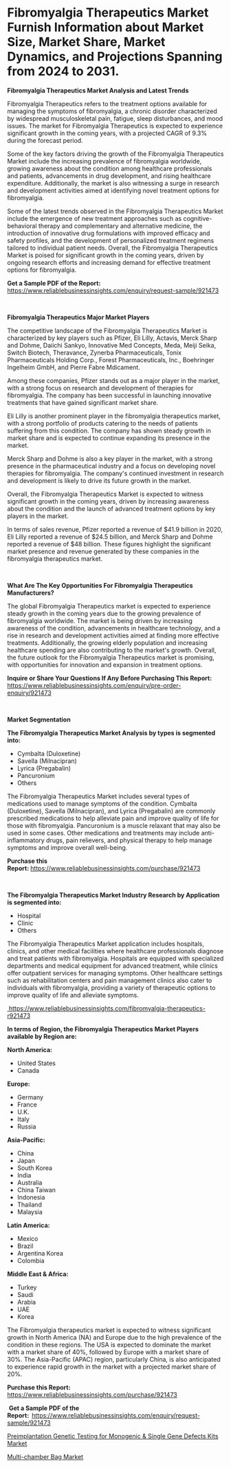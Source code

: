 <p><h1>Fibromyalgia Therapeutics Market Furnish Information about Market Size, Market Share, Market Dynamics, and Projections Spanning from 2024 to 2031.</h1></p><p><strong>Fibromyalgia Therapeutics Market Analysis and Latest Trends</strong></p>
<p><p>Fibromyalgia Therapeutics refers to the treatment options available for managing the symptoms of fibromyalgia, a chronic disorder characterized by widespread musculoskeletal pain, fatigue, sleep disturbances, and mood issues. The market for Fibromyalgia Therapeutics is expected to experience significant growth in the coming years, with a projected CAGR of 9.3% during the forecast period.</p><p>Some of the key factors driving the growth of the Fibromyalgia Therapeutics Market include the increasing prevalence of fibromyalgia worldwide, growing awareness about the condition among healthcare professionals and patients, advancements in drug development, and rising healthcare expenditure. Additionally, the market is also witnessing a surge in research and development activities aimed at identifying novel treatment options for fibromyalgia.</p><p>Some of the latest trends observed in the Fibromyalgia Therapeutics Market include the emergence of new treatment approaches such as cognitive-behavioral therapy and complementary and alternative medicine, the introduction of innovative drug formulations with improved efficacy and safety profiles, and the development of personalized treatment regimens tailored to individual patient needs. Overall, the Fibromyalgia Therapeutics Market is poised for significant growth in the coming years, driven by ongoing research efforts and increasing demand for effective treatment options for fibromyalgia.</p></p>
<p><strong>Get a Sample PDF of the Report:&nbsp;</strong> <a href="https://www.reliablebusinessinsights.com/enquiry/request-sample/921473">https://www.reliablebusinessinsights.com/enquiry/request-sample/921473</a></p>
<p>&nbsp;</p>
<p><strong>Fibromyalgia Therapeutics Major Market Players</strong></p>
<p><p>The competitive landscape of the Fibromyalgia Therapeutics Market is characterized by key players such as Pfizer, Eli Lilly, Actavis, Merck Sharp and Dohme, Daiichi Sankyo, Innovative Med Concepts, Meda, Meiji Seika, Switch Biotech, Theravance, Zynerba Pharmaceuticals, Tonix Pharmaceuticals Holding Corp., Forest Pharmaceuticals, Inc., Boehringer Ingelheim GmbH, and Pierre Fabre Mdicament.</p><p>Among these companies, Pfizer stands out as a major player in the market, with a strong focus on research and development of therapies for fibromyalgia. The company has been successful in launching innovative treatments that have gained significant market share.</p><p>Eli Lilly is another prominent player in the fibromyalgia therapeutics market, with a strong portfolio of products catering to the needs of patients suffering from this condition. The company has shown steady growth in market share and is expected to continue expanding its presence in the market.</p><p>Merck Sharp and Dohme is also a key player in the market, with a strong presence in the pharmaceutical industry and a focus on developing novel therapies for fibromyalgia. The company's continued investment in research and development is likely to drive its future growth in the market.</p><p>Overall, the Fibromyalgia Therapeutics Market is expected to witness significant growth in the coming years, driven by increasing awareness about the condition and the launch of advanced treatment options by key players in the market.</p><p>In terms of sales revenue, Pfizer reported a revenue of $41.9 billion in 2020, Eli Lilly reported a revenue of $24.5 billion, and Merck Sharp and Dohme reported a revenue of $48 billion. These figures highlight the significant market presence and revenue generated by these companies in the fibromyalgia therapeutics market.</p></p>
<p>&nbsp;</p>
<p><strong>What Are The Key Opportunities For Fibromyalgia Therapeutics Manufacturers?</strong></p>
<p><p>The global Fibromyalgia Therapeutics market is expected to experience steady growth in the coming years due to the growing prevalence of fibromyalgia worldwide. The market is being driven by increasing awareness of the condition, advancements in healthcare technology, and a rise in research and development activities aimed at finding more effective treatments. Additionally, the growing elderly population and increasing healthcare spending are also contributing to the market's growth. Overall, the future outlook for the Fibromyalgia Therapeutics market is promising, with opportunities for innovation and expansion in treatment options.</p></p>
<p><strong>Inquire or Share Your Questions If Any Before Purchasing This Report:</strong> <a href="https://www.reliablebusinessinsights.com/enquiry/pre-order-enquiry/921473">https://www.reliablebusinessinsights.com/enquiry/pre-order-enquiry/921473</a></p>
<p>&nbsp;</p>
<p><strong>Market Segmentation</strong></p>
<p><strong>The Fibromyalgia Therapeutics Market Analysis by types is segmented into:</strong></p>
<p><ul><li>Cymbalta (Duloxetine)</li><li>Savella (Milnacipran)</li><li>Lyrica (Pregabalin)</li><li>Pancuronium</li><li>Others</li></ul></p>
<p><p>The Fibromyalgia Therapeutics Market includes several types of medications used to manage symptoms of the condition. Cymbalta (Duloxetine), Savella (Milnacipran), and Lyrica (Pregabalin) are commonly prescribed medications to help alleviate pain and improve quality of life for those with fibromyalgia. Pancuronium is a muscle relaxant that may also be used in some cases. Other medications and treatments may include anti-inflammatory drugs, pain relievers, and physical therapy to help manage symptoms and improve overall well-being.</p></p>
<p><strong>Purchase this Report:&nbsp;</strong><a href="https://www.reliablebusinessinsights.com/purchase/921473">https://www.reliablebusinessinsights.com/purchase/921473</a></p>
<p>&nbsp;</p>
<p><strong>The Fibromyalgia Therapeutics Market Industry Research by Application is segmented into:</strong></p>
<p><ul><li>Hospital</li><li>Clinic</li><li>Others</li></ul></p>
<p><p>The Fibromyalgia Therapeutics Market application includes hospitals, clinics, and other medical facilities where healthcare professionals diagnose and treat patients with fibromyalgia. Hospitals are equipped with specialized departments and medical equipment for advanced treatment, while clinics offer outpatient services for managing symptoms. Other healthcare settings such as rehabilitation centers and pain management clinics also cater to individuals with fibromyalgia, providing a variety of therapeutic options to improve quality of life and alleviate symptoms.</p></p>
<p><a href="https://www.reliablebusinessinsights.com/fibromyalgia-therapeutics-r921473">&nbsp;https://www.reliablebusinessinsights.com/fibromyalgia-therapeutics-r921473</a></p>
<p><strong>In terms of Region, the Fibromyalgia Therapeutics Market Players available by Region are:</strong></p>
<p>
    <p> <strong> North America: </strong>
        <ul>
            <li>United States</li>
            <li>Canada</li>
        </ul>
        </p> 
    <p> <strong> Europe: </strong>
        <ul>
            <li>Germany</li>
            <li>France</li>
            <li>U.K.</li>
            <li>Italy</li>
            <li>Russia</li>
        </ul>
        </p> 
    <p> <strong> Asia-Pacific: </strong>
        <ul>
            <li>China</li>
            <li>Japan</li>
            <li>South Korea</li>
            <li>India</li>
            <li>Australia</li>
            <li>China Taiwan</li>
            <li>Indonesia</li>
            <li>Thailand</li>
            <li>Malaysia</li>
        </ul>
        </p> 
    <p> <strong> Latin America: </strong>
        <ul>
            <li>Mexico</li>
            <li>Brazil</li>
            <li>Argentina Korea</li>
            <li>Colombia</li>
        </ul>
        </p> 
    <p> <strong> Middle East & Africa: </strong>
        <ul>
            <li>Turkey</li>
            <li>Saudi</li>
            <li>Arabia</li>
            <li>UAE</li>
            <li>Korea</li>
        </ul>
    </p>
    </p>
<p><p>The Fibromyalgia therapeutics market is expected to witness significant growth in North America (NA) and Europe due to the high prevalence of the condition in these regions. The USA is expected to dominate the market with a market share of 40%, followed by Europe with a market share of 30%. The Asia-Pacific (APAC) region, particularly China, is also anticipated to experience rapid growth in the market with a projected market share of 20%.</p></p>
<p><strong>Purchase this Report: </strong><a href="https://www.reliablebusinessinsights.com/purchase/921473">https://www.reliablebusinessinsights.com/purchase/921473</a></p>
<p>&nbsp;<strong>Get a Sample PDF of the Report:&nbsp;&nbsp;</strong><a href="https://www.reliablebusinessinsights.com/enquiry/request-sample/921473">https://www.reliablebusinessinsights.com/enquiry/request-sample/921473</a></p>
<p><strong></strong></p>
<p><p><a href="https://github.com/WillieWoodard/Market-Research-Report-List-5/blob/main/preimplantation-genetic-testing-for-monogenic-single-gene-defects-kits-market.md">Preimplantation Genetic Testing for Monogenic & Single Gene Defects Kits Market</a></p><p><a href="https://github.com/marloy8/Market-Research-Report-List-5/blob/main/multi-chamber-bag-market.md">Multi-chamber Bag Market</a></p></p>